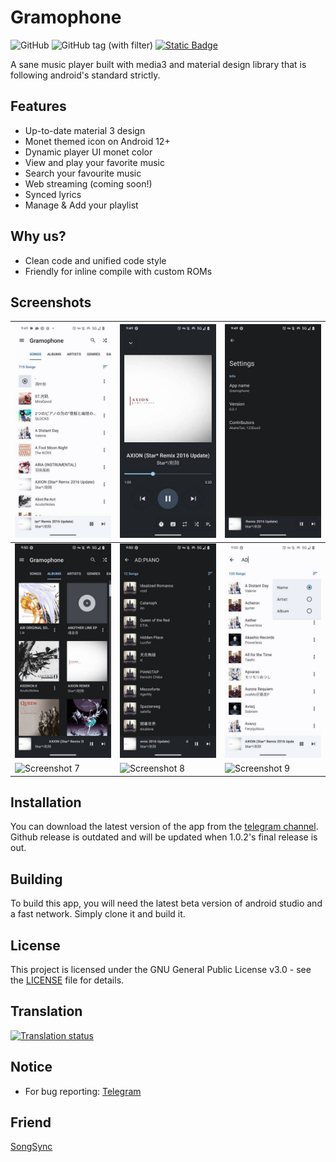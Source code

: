 # Gramophone
![GitHub](https://img.shields.io/github/license/AkaneTan/Gramophone?style=flat-square&logoColor=white&labelColor=black&color=white)
![GitHub tag (with filter)](https://img.shields.io/github/v/tag/AkaneTan/Gramophone?style=flat-square&logoColor=white&labelColor=black&color=white)
[![Static Badge](https://img.shields.io/badge/Telegram-Content?style=flat-square&logo=telegram&logoColor=black&color=white)](https://t.me/AkaneRedirect)

A sane music player built with media3 and material design library that is following android's standard strictly.

## Features
- Up-to-date material 3 design
- Monet themed icon on Android 12+
- Dynamic player UI monet color
- View and play your favorite music
- Search your favourite music
- Web streaming (coming soon!)
- Synced lyrics
- Manage & Add your playlist

## Why us?
- Clean code and unified code style
- Friendly for inline compile with custom ROMs

## Screenshots
| ![Screenshot 1](https://raw.githubusercontent.com/AkaneTan/Gramophone/beta/fastlane/metadata/android/en-US/images/phoneScreenshots/screenshot_1.jpg) | ![Screenshot 2](https://raw.githubusercontent.com/AkaneTan/Gramophone/beta/fastlane/metadata/android/en-US/images/phoneScreenshots/screenshot_2.jpg) | ![Screenshot 3](https://raw.githubusercontent.com/AkaneTan/Gramophone/beta/fastlane/metadata/android/en-US/images/phoneScreenshots/screenshot_3.jpg) |
|---------------------------------------------------------------------------------------------|---------------------------------------------------------------------------------------------|---------------------------------------------------------------------------------------------|
| ![Screenshot 4](https://raw.githubusercontent.com/AkaneTan/Gramophone/beta/fastlane/metadata/android/en-US/images/phoneScreenshots/screenshot_4.jpg) | ![Screenshot 5](https://raw.githubusercontent.com/AkaneTan/Gramophone/beta/fastlane/metadata/android/en-US/images/phoneScreenshots/screenshot_5.jpg) | ![Screenshot 6](https://raw.githubusercontent.com/AkaneTan/Gramophone/beta/fastlane/metadata/android/en-US/images/phoneScreenshots/screenshot_6.jpg) |
| ![Screenshot 7](https://raw.githubusercontent.com/AkaneTan/Gramophone/beta/fastlane/metadata/android/en-US/images/phoneScreenshots/screenshot_7.jpg) | ![Screenshot 8](https://raw.githubusercontent.com/AkaneTan/Gramophone/beta/fastlane/metadata/android/en-US/images/phoneScreenshots/screenshot_8.jpg) | ![Screenshot 9](https://raw.githubusercontent.com/AkaneTan/Gramophone/beta/fastlane/metadata/android/en-US/images/phoneScreenshots/screenshot_9.jpg) |


## Installation
You can download the latest version of the app from the [telegram channel](https://t.me/AkaneDistribution). Github release is outdated and will be updated when 1.0.2's final release is out.

## Building
To build this app, you will need the latest beta version of android studio and a fast network. Simply clone it and build it.

## License
This project is licensed under the GNU General Public License v3.0 - see the [LICENSE](https://github.com/AkaneTan/Gramophone/blob/beta/LICENSE) file for details.

## Translation
<a href="https://hosted.weblate.org/engage/gramophone/">
<img src="https://hosted.weblate.org/widget/gramophone/strings-xml/287x66-white.png" alt="Translation status" />
</a>

## Notice
- For bug reporting: [Telegram](https://t.me/AkaneDev)

## Friend
[SongSync](https://github.com/lambada10/songsync)
